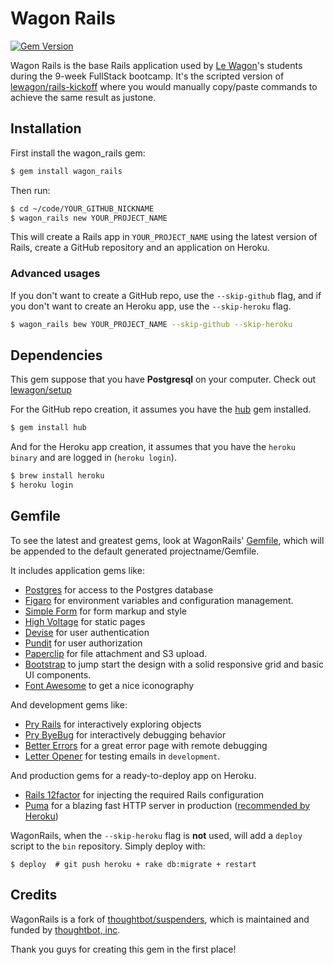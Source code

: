 # Wagon Rails

[![Gem Version](https://badge.fury.io/rb/wagon_rails.svg)](http://badge.fury.io/rb/wagon_rails)

Wagon Rails is the base Rails application used by [Le Wagon](http://www.lewagon.org/en)'s students during the 9-week FullStack bootcamp. It's the scripted version of [lewagon/rails-kickoff](http://github.com/lewagon/rails-kickoff) where you would manually copy/paste commands to achieve the same result as justone.

## Installation

First install the wagon_rails gem:

```bash
$ gem install wagon_rails
```

Then run:

```bash
$ cd ~/code/YOUR_GITHUB_NICKNAME
$ wagon_rails new YOUR_PROJECT_NAME
```

This will create a Rails app in `YOUR_PROJECT_NAME` using the latest version of Rails,
create a GitHub repository and an application on Heroku.

### Advanced usages

If you don't want to create a GitHub repo, use the `--skip-github` flag, and
if you don't want to create an Heroku app, use the `--skip-heroku` flag.

```bash
$ wagon_rails bew YOUR_PROJECT_NAME --skip-github --skip-heroku
```

## Dependencies

This gem suppose that you have **Postgresql** on your computer. Check out
[lewagon/setup](https://github.com/lewagon/setup)

For the GitHub repo creation, it assumes you have the [hub](https://github.com/github/hub) gem installed.


```bash
$ gem install hub
```

And for the Heroku app creation, it assumes that you have the `heroku binary` and are logged in (`heroku login`).

```bash
$ brew install heroku
$ heroku login
```

## Gemfile

To see the latest and greatest gems, look at WagonRails'
[Gemfile](templates/Gemfile.erb), which will be appended to the default
generated projectname/Gemfile.

It includes application gems like:

- [Postgres](https://github.com/ged/ruby-pg) for access to the Postgres database
- [Figaro](https://github.com/laserlemon/figaro) for environment variables and configuration management.
- [Simple Form](https://github.com/plataformatec/simple_form) for form markup and style
- [High Voltage](https://github.com/thoughtbot/high_voltage) for static pages
- [Devise](https://github.com/plataformatec/devise) for user authentication
- [Pundit](https://github.com/elabs/pundit) for user authorization
- [Paperclip](https://github.com/thoughtbot/paperclip) for file attachment and S3 upload.
- [Bootstrap](https://github.com/twbs/bootstrap-sass) to jump start the design with a solid responsive grid and basic UI components.
- [Font Awesome](https://github.com/FortAwesome/font-awesome-sass) to get a nice iconography

And development gems like:

- [Pry Rails](https://github.com/rweng/pry-rails) for interactively exploring objects
- [Pry ByeBug](https://github.com/deivid-rodriguez/pry-byebug) for interactively debugging behavior
- [Better Errors](https://github.com/charliesome/better_errors) for a great error page with remote debugging
- [Letter Opener](https://github.com/ryanb/letter_opener) for testing emails in `development`.

And production gems for a ready-to-deploy app on Heroku.

- [Rails 12factor](https://github.com/heroku/rails_12factor/) for injecting the required Rails configuration
- [Puma](https://github.com/puma/puma) for a blazing fast HTTP server in production ([recommended by Heroku](https://devcenter.heroku.com/articles/deploying-rails-applications-with-the-puma-web-server))

WagonRails, when the `--skip-heroku` flag is **not** used, will
add a `deploy` script to the `bin` repository. Simply deploy with:

```
$ deploy  # git push heroku + rake db:migrate + restart
```

## Credits

WagonRails is a fork of [thoughtbot/suspenders](https://github.com/thoughtbot/suspenders),
which is maintained and funded by [thoughtbot, inc](http://thoughtbot.com/community).

Thank you guys for creating this gem in the first place!
